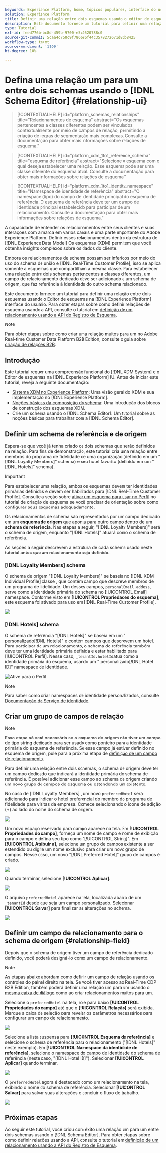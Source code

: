 ```yaml
---
keywords: Experience Platform, home, tópicos populares, interface do usuário, XDM, sistema XDM, modelo de dados de experiência, Modelo de dados de experiência, Modelo de dados de experiência, Modelo de dados, Modelo de dados, editor de esquema, Editor de esquema, esquema, esquemas, esquemas, esquemas, criar, relacionamento, Relação, referência, Referência;
solution: Experience Platform
title: Definir uma relação entre dois esquemas usando o editor de esquema
description: Este documento fornece um tutorial para definir uma relação entre dois schemas usando o Editor de esquemas na interface do usuário do Experience Platform.
type: Tutorial
exl-id: feed776b-bc8d-459b-9700-e5c9520788c0
source-git-commit: 5caa4c750c9f786626f44c3578272671d85b8425
workflow-type: tm+mt
source-wordcount: '1109'
ht-degree: 10%

---
```


# Defina uma relação um para um entre dois schemas usando o [!DNL Schema Editor] {#relationship-ui}

>[!CONTEXTUALHELP]
>id="platform_schemas_relationships"
>title="Relacionamentos de esquema"
>abstract="Os esquemas pertencentes a classes diferentes podem ser vinculados contextualmente por meio de campos de relação, permitindo a criação de regras de segmentação mais complexas. Consulte a documentação para obter mais informações sobre relações de esquema."

>[!CONTEXTUALHELP]
>id="platform_xdm_1to1_reference_schema"
>title="esquema de referência"
>abstract="Selecione o esquema com o qual deseja estabelecer uma relação. Esse esquema pode ser uma classe diferente do esquema atual. Consulte a documentação para obter mais informações sobre relações de esquema."

>[!CONTEXTUALHELP]
>id="platform_xdm_1to1_identity_namespace"
>title="Namespace de identidade de referência"
>abstract="O namespace (tipo) do campo de identidade principal do esquema de referência. O esquema de referência deve ter um campo de identidade principal estabelecido para participar de um relacionamento. Consulte a documentação para obter mais informações sobre relações de esquema."

A capacidade de entender os relacionamentos entre seus clientes e suas interações com a marca em vários canais é uma parte importante do Adobe Experience Platform. Definir esses relacionamentos dentro da estrutura de [!DNL Experience Data Model] Os esquemas (XDM) permitem que você obtenha insights complexos sobre os dados do cliente.

Embora os relacionamentos de schema possam ser inferidos por meio do uso do schema de união e [!DNL Real-Time Customer Profile], isso se aplica somente a esquemas que compartilham a mesma classe. Para estabelecer uma relação entre dois schemas pertencentes a classes diferentes, um campo de relacionamento dedicado deve ser adicionado a um schema de origem, que faz referência à identidade do outro schema relacionado.

Este documento fornece um tutorial para definir uma relação entre dois esquemas usando o Editor de esquemas na [!DNL Experience Platform] interface do usuário. Para obter etapas sobre como definir relações de esquema usando a API, consulte o tutorial em [definição de um relacionamento usando a API do Registro de Esquema](relationship-api.md).

>[!NOTE]
>
>Para obter etapas sobre como criar uma relação muitos para um no Adobe Real-time Customer Data Platform B2B Edition, consulte o guia sobre [criação de relações B2B](./relationship-b2b.md).

## Introdução

Este tutorial requer uma compreensão funcional do [!DNL XDM System] e o Editor de esquemas na [!DNL Experience Platform] IU. Antes de iniciar este tutorial, reveja a seguinte documentação:

* [Sistema XDM no Experience Platform](../home.md): Uma visão geral do XDM e sua implementação no [!DNL Experience Platform].
* [Noções básicas da composição do schema](../schema/composition.md): Uma introdução dos blocos de construção dos esquemas XDM.
* [Crie um schema usando o [!DNL Schema Editor]](create-schema-ui.md): Um tutorial sobre as noções básicas para trabalhar com a [!DNL Schema Editor].

## Definir um schema de referência e de origem

Espera-se que você já tenha criado os dois schemas que serão definidos na relação. Para fins de demonstração, este tutorial cria uma relação entre membros do programa de fidelidade de uma organização (definido em um &quot;[!DNL Loyalty Members]&quot; schema) e seu hotel favorito (definido em um &quot;[!DNL Hotels]&quot; schema).

>[!IMPORTANT]
>
>Para estabelecer uma relação, ambos os esquemas devem ter identidades primárias definidas e devem ser habilitados para [!DNL Real-Time Customer Profile]. Consulte a seção sobre [ativar um esquema para usar no Perfil](./create-schema-ui.md#profile) no tutorial de criação de esquema se você precisar de orientação sobre como configurar seus esquemas adequadamente.

Os relacionamentos de schema são representados por um campo dedicado em um **esquema de origem** que aponta para outro campo dentro de um **schema de referência**. Nas etapas a seguir, &quot;[!DNL Loyalty Members]&quot; será o schema de origem, enquanto &quot;[!DNL Hotels]&quot; atuará como o schema de referência.

As seções a seguir descrevem a estrutura de cada schema usado neste tutorial antes que um relacionamento seja definido.

### [!DNL Loyalty Members] schema

O schema de origem &quot;[!DNL Loyalty Members]&quot; se baseia no [!DNL XDM Individual Profile] classe , que contém campo que descreve membros de um programa de fidelidade. Um desses campos, `personalEmail.addess`, serve como a identidade primária do schema no [!UICONTROL Email] namespace. Conforme visto em **[!UICONTROL Propriedades do esquema]**, este esquema foi ativado para uso em [!DNL Real-Time Customer Profile].

![](../images/tutorials/relationship/loyalty-members.png)

### [!DNL Hotels] schema

O schema de referência &quot;[!DNL Hotels]&quot; se baseia em um &quot; personalizado[!DNL Hotels]&quot; e contém campos que descrevem um hotel. Para participar de um relacionamento, o schema de referência também deve ter uma identidade primária definida e estar habilitado para [!UICONTROL Perfil]. Nesse caso, `_tenantId.hotelId`atua como a identidade primária do esquema, usando um &quot; personalizado[!DNL Hotel ID]&quot; namespace de identidade.

![Ative para o Perfil](../images/tutorials/relationship/hotels.png)

>[!NOTE]
>
>Para saber como criar namespaces de identidade personalizados, consulte [Documentação do Serviço de identidade](../../identity-service/namespaces.md#manage-namespaces).

## Criar um grupo de campos de relação

>[!NOTE]
>
>Essa etapa só será necessária se o esquema de origem não tiver um campo de tipo string dedicado para ser usado como ponteiro para a identidade primária do esquema de referência. Se esse campo já estiver definido no esquema de origem, pule para a próxima etapa de [definição de um campo de relacionamento](#relationship-field).

Para definir uma relação entre dois schemas, o schema de origem deve ter um campo dedicado que indicará a identidade primária do schema de referência. É possível adicionar esse campo ao schema de origem criando um novo grupo de campos de esquema ou estendendo um existente.

No caso de [!DNL Loyalty Members] , um novo `preferredHotel` será adicionado para indicar o hotel preferencial do membro do programa de fidelidade para visitas da empresa. Comece selecionando o ícone de adição (**+**) ao lado do nome do schema de origem.

![](../images/tutorials/relationship/loyalty-add-field.png)

Um novo espaço reservado para campo aparece na tela. Em **[!UICONTROL Propriedades do campo]**, forneça um nome de campo e nome de exibição para o campo e defina seu tipo como &quot;[!UICONTROL String]&quot;. Em **[!UICONTROL Atribuir a]**, selecione um grupo de campos existente a ser estendido ou digite um nome exclusivo para criar um novo grupo de campos. Nesse caso, um novo &quot;[!DNL Preferred Hotel]&quot; grupo de campos é criado.

![](../images/tutorials/relationship/relationship-field-details.png)

Quando terminar, selecione **[!UICONTROL Aplicar]**.

![](../images/tutorials/relationship/relationship-field-apply.png)

O arquivo `preferredHotel` aparece na tela, localizada abaixo de um `_tenantId` desde que seja um campo personalizado. Selecionar **[!UICONTROL Salvar]** para finalizar as alterações no schema.

![](../images/tutorials/relationship/relationship-field-save.png)

## Definir um campo de relacionamento para o schema de origem {#relationship-field}

Depois que o schema de origem tiver um campo de referência dedicado definido, você poderá designá-lo como um campo de relacionamento.

>[!NOTE]
>
>As etapas abaixo abordam como definir um campo de relação usando os controles do painel direito na tela. Se você tiver acesso ao Real-Time CDP B2B Edition, também poderá definir uma relação um para um usando o [mesma caixa de diálogo](./relationship-b2b.md#relationship-field) como ao criar relacionamentos muitos para um.

Selecione o `preferredHotel` na tela, role para baixo **[!UICONTROL Propriedades do campo]** até que o **[!UICONTROL Relação]** será exibida. Marque a caixa de seleção para revelar os parâmetros necessários para configurar um campo de relacionamento.

![](../images/tutorials/relationship/relationship-checkbox.png)

Selecione a lista suspensa para **[!UICONTROL Esquema de referência]** e selecione o schema de referência para o relacionamento (&quot;[!DNL Hotels]&quot; neste exemplo). Em **[!UICONTROL Namespace da identidade de referência]**, selecione o namespace do campo de identidade do schema de referência (neste caso, &quot;[!DNL Hotel ID]&quot;). Selecionar **[!UICONTROL Aplicar]** quando terminar.

![](../images/tutorials/relationship/reference-schema-id-namespace.png)

O `preferredHotel` agora é destacado como um relacionamento na tela, exibindo o nome do schema de referência. Selecionar **[!UICONTROL Salvar]** para salvar suas alterações e concluir o fluxo de trabalho.

![](../images/tutorials/relationship/relationship-save.png)

## Próximas etapas

Ao seguir este tutorial, você criou com êxito uma relação um para um entre dois schemas usando o [!DNL Schema Editor]. Para obter etapas sobre como definir relações usando a API, consulte o tutorial em [definição de um relacionamento usando a API do Registro de Esquema](relationship-api.md).
